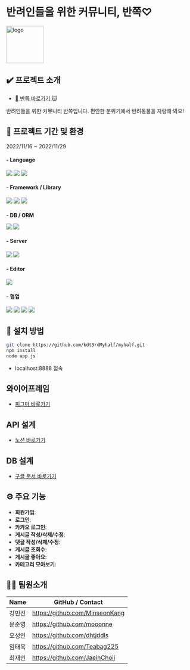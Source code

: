 # 반려인들을 위한 커뮤니티, 반쪽♡
<a href="https://imgbb.com/"><img src="https://i.ibb.co/gVQ0mZH/logo.png" alt="logo" border="0" width="100"></a>


## ✔️ 프로젝트 소개
* [🐶 반쪽 바로가기 🐱](http://118.67.142.45:8888/)

반려인들을 위한 커뮤니티 반쪽입니다. 편안한 분위기에서 반려동물을 자랑해 봐요!


## 📆 프로젝트 기간 및 환경
2022/11/16 ~ 2022/11/29<br/>
<h4>- Language</h4>
<p float="left">
<img src="https://img.shields.io/badge/html5-E34F26?style=for-the-badge&logo=html5&logoColor=white">
<img src="https://img.shields.io/badge/CSS-1572B6?style=for-the-badge&logo=CSS&logoColor=white">
<img src="https://img.shields.io/badge/JavaScript-F7DF1E?style=for-the-badge&logo=JavaScript&logoColor=white">
</p>

<h4>- Framework / Library</h4>
<p float="left">
<img src="https://img.shields.io/badge/Node.js-339933?style=for-the-badge&logo=nodedotjs&logoColor=white">
<img src="https://img.shields.io/badge/jquery-%230769AD.svg?style=for-the-badge&logo=jquery&logoColor=white">
<img src="https://img.shields.io/badge/bootstrap-%23563D7C.svg?style=for-the-badge&logo=bootstrap&logoColor=white">
</p>

<h4> - DB / ORM
<p float="left">
<img src="https://img.shields.io/badge/MySQL-005C84?style=for-the-badge&logo=mysql&logoColor=white">
<img src="https://img.shields.io/badge/Sequelize-52B0E7?style=for-the-badge&logo=Sequelize&logoColor=white">
</p>

<h4>- Server<h4>
<p float="left">
<img src="https://img.shields.io/badge/NAVER-03C75A?style=for-the-badge&logo=NAVER&logoColor=FFFFFF">
<img src="https://img.shields.io/badge/Express.js-000000?style=for-the-badge&logo=express&logoColor=white">
</p>

<h4>- Editor</h4>
<p float="left">
<img src="https://img.shields.io/badge/VSCode-0078D4?style=for-the-badge&logo=visual%20studio%20code&logoColor=white">
</p>

<h4>- 협업</h4>
<p float="left">
<img src="https://img.shields.io/badge/github-%23121011.svg?style=for-the-badge&logo=github&logoColor=white">
<img src="https://img.shields.io/badge/git-F05032?style=for-the-badge&logo=git&logoColor=white">
<img src="https://img.shields.io/badge/Figma-F24E1E?style=for-the-badge&logo=figma&logoColor=white">
<img src="https://img.shields.io/badge/Slack-4A154B?style=for-the-badge&logo=slack&logoColor=white">
</p>

## 📌 설치 방법
```bash
git clone https://github.com/kdt3rdMyhalf/myhalf.git    
npm install        
node app.js    
```
- localhost:8888 접속

## 와이어프레임
* [피그마 바로가기](https://www.figma.com/file/NbS5EkDU4qstReHy6DNPcH/kdt3rd-%EB%B0%98%EC%AA%BD?node-id=105%3A99&t=x0YO4VpBEcKiLYnE-0</details>
)

## API 설계
* [노션 바로가기](https://www.notion.so/API-cdbc942835c740b8a9562acc1c3ca33c)

## DB 설계
* [구글 문서 바로가기](https://docs.google.com/document/d/1j0UiyXMxIIHUVO5oTggXwkXNKa_D6jp0McmH5kPJtVg/edit)

## ⚙ 주요 기능
- **회원가입**:
- **로그인**:
- **카카오 로그인**:
- **게시글 작성/삭제/수정**:
- **댓글 작성/삭제/수정**:
- **게시글 조회수**:
- **게시글 좋아요**:
- **카테고리 모아보기**:

## 👨‍💻 팀원소개
| Name                 | GitHub / Contact                          
| -------------------- | --------------------------------------   
| 강민선             |  https://github.com/MinseonKang             
| 문준영               | https://github.com/mooonne              
| 오성인              | https://github.com/dhtjddls                
| 임태욱               | https://github.com/Teabag225                 
| 최재인                | https://github.com/JaeinChoii                 




